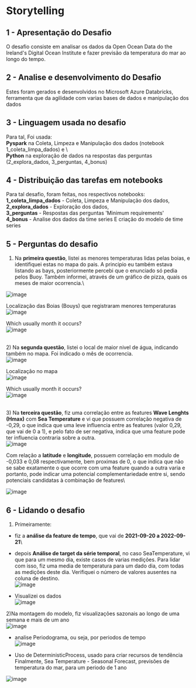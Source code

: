 # Storytelling

## 1 - Apresentação do Desafio

O desafio consiste em analisar os dados da Open Ocean Data do the Ireland's Digital Ocean Institute e fazer previsão da temperatura do mar ao longo do tempo.

## 2 - Analise e desenvolvimento do Desafio

Estes foram gerados e desenvolvidos no Microsoft Azure Databricks, ferramenta que da agilidade com varias bases de dados e manipulação dos dados

## 3 - Linguagem usada no desafio

Para tal, Foi usada:\
**Pyspark** na Coleta, Limpeza e Manipulação dos dados (notebook 1_coleta_limpa_dados) e \  
**Python** na exploração de dados na respostas das perguntas (2_explora_dados, 3_perguntas, 4_bonus)

## 4 - Distribuição das tarefas em notebooks

Para tal desafio, foram feitas, nos respectivos notebooks: \
**1_coleta_limpa_dados** - Coleta, Limpeza e Manipulação dos dados, \
**2_explora_dados** - Exploração dos dados, \
**3_perguntas** - Respostas das perguntas 'Minimum requirements' \
**4_bonus** - Analise dos dados da time series E criação do modelo de time series

## 5 - Perguntas do desafio

1) Na **primeira questão**, listei as menores temperaturas lidas pelas boias, e identifiquei estas no mapa do pais. A principio eu também estava listando as bays, posteriormente percebi que o enunciado só pedia pelos Buoy. Também informei, através de um gráfico de pizza, quais os meses de maior ocorrencia.\

![image](https://user-images.githubusercontent.com/43621929/192382101-afe00136-79c4-4d83-9450-b2bb6f51e5b9.png)

Localização das Boias (Bouys) que registraram menores temperaturas\
![image](https://user-images.githubusercontent.com/43621929/192382152-6358dfd0-d0bf-49da-a46c-c3531318bda0.png)


Which usually month it occurs?\
![image](https://user-images.githubusercontent.com/43621929/192382279-9da3d277-02ca-41aa-a4a0-c037634c711d.png)


\
2) Na **segunda questão**, listei o local de maior nivel de água, indicando também no mapa. Foi indicado o mês de ocorrencia.\
![image](https://user-images.githubusercontent.com/43621929/192382396-9afda6d4-9951-4b2c-895c-dd8eb639bacc.png)

Localização no mapa\
![image](https://user-images.githubusercontent.com/43621929/192382429-8361efb9-09f4-4ac0-a582-54100d60032f.png)

Which usually month it occurs?\
![image](https://user-images.githubusercontent.com/43621929/192382596-9d0d0042-c26d-4755-8fa3-3711eb9e764b.png)



\
3) Na **terceira questão**, fiz uma correlação entre as features **Wave Lenghts (Hmax)** com **Sea Temperature** e vi que possuem correlação negativa de -0,29, o que indica que uma leve influencia entre as features (valor 0,29, que vai de 0 a 1), e pelo fato de ser negativa, indica que uma feature pode ter influencia contraria sobre a outra.\
![image](https://user-images.githubusercontent.com/43621929/192382807-949092ed-a7d3-4f23-bf2e-4eef72e8543b.png)

Com relação a **latitude** e **longitude**, possuem correlação em modulo de -0,033 e 0,08 respectivamente, bem proximas de 0, o que indica que não se sabe exatamente o que ocorre com uma feature quando a outra varia e portanto, pode indicar uma potencial complementariedade entre si, sendo potenciais candidatas à combinação de features\

![image](https://user-images.githubusercontent.com/43621929/192382842-4e46839a-e45d-4a92-9216-b7b709909fff.png)


## 6 - Lidando o desafio

1) Primeiramente:
- fiz a **análise da feature de tempo**, que vai de **2021-09-20 a 2022-09-21**\

- depois **Análise de target da série temporal**, no caso SeaTemperature, vi que para um mesmo dia, existe casos de varias medições. Para lidar com isso, fiz uma media de temperatura para um dado dia, com todas as medições deste dia. Verifiquei o número de valores ausentes na coluna de destino.\
![image](https://user-images.githubusercontent.com/43621929/192383039-42db59ae-a2ff-4236-bd6d-34ea8091194d.png)


- Visualizei os dados\
![image](https://user-images.githubusercontent.com/43621929/192383128-2fe497d8-ecbd-4c5f-a96e-c82de9a3ff39.png)


2)Na montagem do modelo, fiz visualizações sazonais ao longo de uma semana e mais de um ano\
![image](https://user-images.githubusercontent.com/43621929/192383222-3c5d1930-2bc4-43eb-a66f-8edd7713beca.png)


- analise Periodograma, ou seja, por periodos de tempo\
![image](https://user-images.githubusercontent.com/43621929/192383262-9cf8dc27-b531-4725-ad24-5e6815981b3d.png)


- Uso de DeterministicProcess, usado para criar recursos de tendência
Finalmente, Sea Temperature - Seasonal Forecast, previsões de temperatura do mar, para um periodo de 1 ano

![image](https://user-images.githubusercontent.com/43621929/192383329-3b356a56-1863-4a0a-8b25-8d03760b85ce.png)



